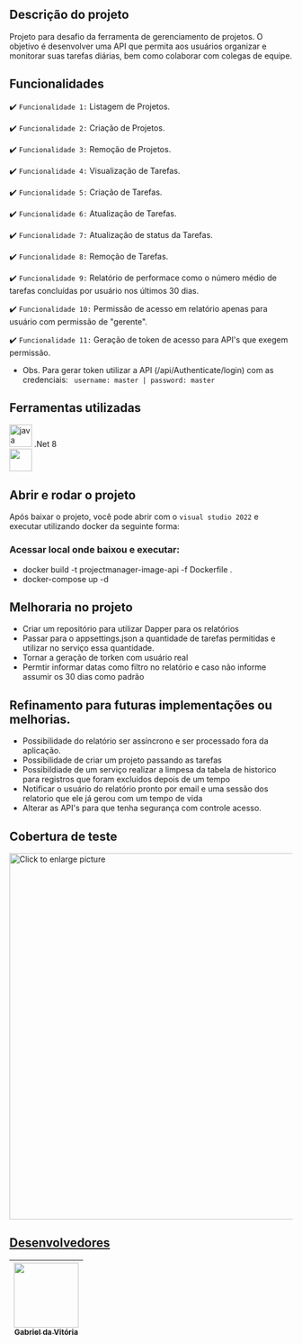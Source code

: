 ## Descrição do projeto 

Projeto para desafio da ferramenta de gerenciamento de projetos. O objetivo é desenvolver uma API que permita aos usuários organizar e monitorar suas tarefas diárias, bem como colaborar com colegas de equipe.

## Funcionalidades

:heavy_check_mark: `Funcionalidade 1:` Listagem de Projetos.

:heavy_check_mark: `Funcionalidade 2:` Criação de Projetos.

:heavy_check_mark: `Funcionalidade 3:` Remoção de Projetos.

:heavy_check_mark: `Funcionalidade 4:` Visualização de Tarefas.

:heavy_check_mark: `Funcionalidade 5:` Criação de Tarefas.

:heavy_check_mark: `Funcionalidade 6:` Atualização de Tarefas.

:heavy_check_mark: `Funcionalidade 7:` Atualização de status da Tarefas.

:heavy_check_mark: `Funcionalidade 8:` Remoção de Tarefas.

:heavy_check_mark: `Funcionalidade 9:` Relatório de performace como o número médio de tarefas concluídas por usuário nos últimos 30 dias.

:heavy_check_mark: `Funcionalidade 10:` Permissão de acesso em relatório apenas para usuário com permissão de "gerente".

:heavy_check_mark: `Funcionalidade 11:` Geração de token de acesso para API's que exegem permissão. 
- Obs. Para gerar token utilizar a API (/api/Authenticate/login) com as credenciais: ` username: master | password: master`

## Ferramentas utilizadas

<a> <img src="https://api.nuget.org/v3-flatcontainer/microsoft.dotnet.web.projecttemplates.8.0/8.0.6/icon" alt="java" width="40" height="40"/> .Net 8 </a> 
</br>
<a> <img src="https://www.mysql.com/common/logos/logo-mysql-170x115.png" width="40" height="40"/> </a> 

## Abrir e rodar o projeto
Após baixar o projeto, você pode abrir com o `visual studio 2022` e executar utilizando docker da seguinte forma:
### Acessar local onde baixou e executar: 
- docker build -t projectmanager-image-api -f Dockerfile .
- docker-compose up -d

## Melhoraria no projeto
- Criar um repositório para utilizar Dapper para os relatórios
- Passar para o appsettings.json a quantidade de tarefas permitidas e utilizar no serviço essa quantidade.
- Tornar a geração de torken com usuário real
- Permtir informar datas como filtro no relatório e caso não informe assumir os 30 dias como padrão

## Refinamento para futuras implementações ou melhorias.
- Possibilidade do relatório ser assíncrono e ser processado fora da aplicação.
- Possibilidade de criar um projeto passando as tarefas
- Possibildiade de um serviço realizar a limpesa da tabela de historico para registros que foram excluidos depois de um tempo
- Notificar o usuário do relatório pronto por email e uma sessão dos relatorio que ele já gerou com um tempo de vida
- Alterar as API's para que tenha segurança com controle acesso.

## Cobertura de teste

<a href="https://drive.google.com/uc?export=view&id=<FILEID>"><img src="https://drive.google.com/uc?export=view&id=11QQalJ0HYMm8kEtFMbi_jxLYVdF7oCzE" style="width: 650px; max-width: 100%; height: auto" title="Click to enlarge picture" />

###
## Desenvolvedores
| [<img src="https://avatars.githubusercontent.com/u/6514350?v=4" width=115><br><sub>Gabriel da Vitória</sub>](https://github.com/Gabrielvitoria)
| :---: | 
